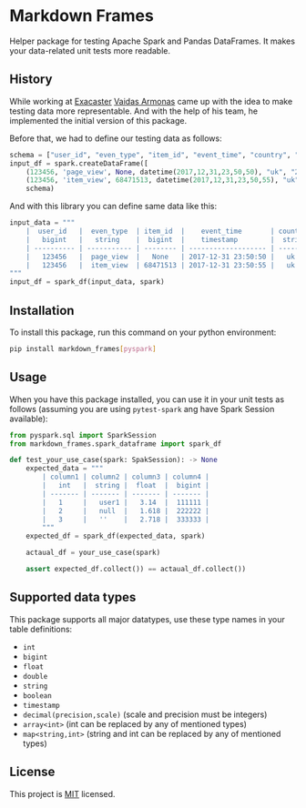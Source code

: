 # Markdown Frames

Helper package for testing Apache Spark and Pandas DataFrames.
It makes your data-related unit tests more readable.

## History

While working at [Exacaster](https://exacaster.com/) [Vaidas Armonas](https://github.com/Va1da2) came up with the idea to make testing data more representable. And with the help of his team, he implemented the initial version of this package.

Before that, we had to define our testing data as follows:
```python
schema = ["user_id", "even_type", "item_id", "event_time", "country", "dt"]
input_df = spark.createDataFrame([
    (123456, 'page_view', None, datetime(2017,12,31,23,50,50), "uk", "2017-12-31"),
    (123456, 'item_view', 68471513, datetime(2017,12,31,23,50,55), "uk", "2017-12-31")], 
    schema)
```

And with this library you can define same data like this:
```python
input_data = """ 
    |  user_id   |  even_type  | item_id  |    event_time       | country  |     dt      |
    |   bigint   |   string    |  bigint  |    timestamp        |  string  |   string    |
    | ---------- | ----------- | -------- | ------------------- | -------- | ----------- |
    |   123456   |  page_view  |   None   | 2017-12-31 23:50:50 |   uk     | 2017-12-31  |
    |   123456   |  item_view  | 68471513 | 2017-12-31 23:50:55 |   uk     | 2017-12-31  |
"""
input_df = spark_df(input_data, spark)
```

## Installation
To install this package, run this command on your python environment:
```bash
pip install markdown_frames[pyspark]
```

## Usage

When you have this package installed, you can use it in your unit tests as follows (assuming you are using `pytest-spark` ang have Spark Session available):

```python
from pyspark.sql import SparkSession
from markdown_frames.spark_dataframe import spark_df

def test_your_use_case(spark: SpakSession): -> None
    expected_data = """
        | column1 | column2 | column3 | column4 |
        |   int   |  string |  float  |  bigint |
        | ------- | ------- | ------- | ------- |
        |   1     |   user1 |   3.14  |  111111 |
        |   2     |   null  |   1.618 |  222222 |
        |   3     |   ''    |   2.718 |  333333 |
        """
    expected_df = spark_df(expected_data, spark)

    actaual_df = your_use_case(spark)

    assert expected_df.collect()) == actaual_df.collect())
```

## Supported data types

This package supports all major datatypes, use these type names in your table definitions:
- `int`
- `bigint`
- `float`
- `double`
- `string`
- `boolean`
- `timestamp`
- `decimal(precision,scale)` (scale and precision must be integers)
- `array<int>` (int can be replaced by  any of mentioned types)
- `map<string,int>` (string and int can be replaced by any of mentioned types)

## License

This project is [MIT](./LICENSE) licensed.

